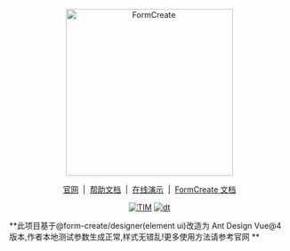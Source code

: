 <!--
 * @Author: ext.chenghuan8
 * @Date: 2025-01-03 14:17:33
 * @LastEditors: ext.chenghuan8
 * @LastEditTime: 2025-01-09 14:26:40
 * @Description:
 * @contact_information: ext.chenghuan8@jd.com
-->
<p align="center">
    <a href="https://www.form-create.com">
        <img width="300" alt="FormCreate" src="https://static.form-create.com/file/img/info-logo2.png">
    </a>
</p>

<p align="center">
    <a href="https://www.form-create.com/" target="_blank">官网</a>
    <span>&nbsp;|&nbsp;</span>
    <a href="https://view.form-create.com/" target="_blank">帮助文档</a>
    <span>&nbsp;|&nbsp;</span>
    <a href="https://form-create.com/v3/designer/" target="_blank">在线演示</a>
    <span>&nbsp;|&nbsp;</span>
    <a href="https://form-create.com/v3/" target="_blank">FormCreate 文档</a>
</p>

<p align="center">
  <a href="https://github.com/chenghaun/form-create-designer-antd" target="_blank"><img src="https://img.shields.io/badge/License-MIT-yellow.svg" alt="TIM" /></a>
  <a href="https://github.com/chenghaun/form-create-designer-antd" target="_blank"><img src="https://img.shields.io/npm/dt/@form-create/designer.svg" alt="dt" /></a>
</p>

**此项目基于@form-create/designer(element ui)改造为 Ant Design Vue@4 版本,作者本地测试参数生成正常,样式无错乱!更多使用方法请参考官网 **
